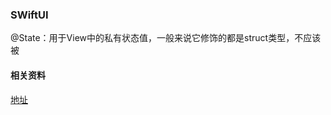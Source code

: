 ### SWiftUI

@State：用于View中的私有状态值，一般来说它修饰的都是struct类型，不应该被

#### 相关资料

[地址](https://my.oschina.net/u/4662964/blog/4649446)

